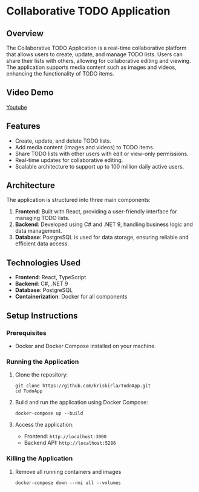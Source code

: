 # Collaborative TODO Application

## Overview
The Collaborative TODO Application is a real-time collaborative platform that allows users to create, update, and manage TODO lists. Users can share their lists with others, allowing for collaborative editing and viewing. The application supports media content such as images and videos, enhancing the functionality of TODO items.

## Video Demo
[Youtube](https://youtu.be/mh1iMUtocj0?si=bmEyb83SKPgpZytG)

## Features
- Create, update, and delete TODO lists.
- Add media content (images and videos) to TODO items.
- Share TODO lists with other users with edit or view-only permissions.
- Real-time updates for collaborative editing.
- Scalable architecture to support up to 100 million daily active users.

## Architecture
The application is structured into three main components:
1. **Frontend**: Built with React, providing a user-friendly interface for managing TODO lists.
2. **Backend**: Developed using C# and .NET 9, handling business logic and data management.
3. **Database**: PostgreSQL is used for data storage, ensuring reliable and efficient data access.

## Technologies Used
- **Frontend**: React, TypeScript
- **Backend**: C#, .NET 9
- **Database**: PostgreSQL
- **Containerization**: Docker for all components

## Setup Instructions
### Prerequisites
- Docker and Docker Compose installed on your machine.

### Running the Application
1. Clone the repository:
   ```
   git clone https://github.com/kriskirla/TodoApp.git
   cd TodoApp
   ```

2. Build and run the application using Docker Compose:
   ```
   docker-compose up --build
   ```

3. Access the application:
   - Frontend: `http://localhost:3000`
   - Backend API: `http://localhost:5286`

### Killing the Application
1. Remove all running containers and images
   ```
   docker-compose down --rmi all --volumes
   ```
